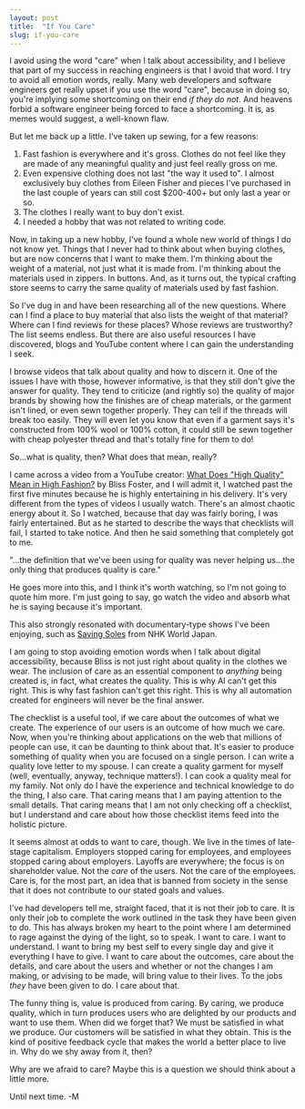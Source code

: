 ```yaml
---
layout: post
title:  "If You Care"
slug: if-you-care
---
```


I avoid using the word "care" when I talk about accessibility, and I believe that part of my success in reaching engineers is that I avoid that word. I try to avoid all emotion words, really. Many web developers and software engineers get really upset if you use the word "care", because in doing so, you're implying some shortcoming on their end _if they do not_. And heavens forbid a software engineer being forced to face a shortcoming. It is, as memes would suggest, a well-known flaw.
   
<!--more-->

But let me back up a little. I've taken up sewing, for a few reasons:

1. Fast fashion is everywhere and it's gross. Clothes do not feel like they are made of any meaningful quality and just feel really gross on me.
2. Even expensive clothing does not last "the way it used to". I almost exclusively buy clothes from Eileen Fisher and pieces I've purchased in the last couple of years can still cost $200-400+ but only last a year or so.
3. The clothes I really want to buy don't exist.
4. I needed a hobby that was not related to writing code.

Now, in taking up a new hobby, I've found a whole new world of things I do not know yet. Things that I never had to think about when buying clothes, but are now concerns that I want to make them. I'm thinking about the weight of a material, not just what it is made from. I'm thinking about the materials used in zippers. In buttons. And, as it turns out, the typical crafting store seems to carry the same quality of materials used by fast fashion.

So I've dug in and have been researching all of the new questions. Where can I find a place to buy material that also lists the weight of that material? Where can I find reviews for these places? Whose reviews are trustworthy? The list seems endless. But there are also useful resources I have discovered, blogs and YouTube content where I can gain the understanding I seek.

I browse videos that talk about quality and how to discern it. One of the issues I have with those, however informative, is that they still don't give the answer for quality. They tend to criticize (and rightly so) the quality of major brands by showing how the finishes are of cheap materials, or the garment isn't lined, or even sewn together properly. They can tell if the threads will break too easily. They will even let you know that even if a garment says it's constructed from 100% wool or 100% cotton, it could still be sewn together with cheap polyester thread and that's totally fine for them to do! 

So...what is quality, then? What does that mean, really?

I came across a video from a YouTube creator: [What Does "High Quality" Mean in High Fashion?](https://youtu.be/OMNdUTpJ7MY?si=pzC_2jRbrzIfLRXi) by Bliss Foster, and I will admit it, I watched past the first five minutes because he is highly entertaining in his delivery. It's very different from the types of videos I usually watch. There's an almost chaotic energy about it. So I watched, because that day was fairly boring, I was fairly entertained. But as he started to describe the ways that checklists will fail, I started to take notice. And then he said something that completely got to me. 

"...the definition that we've been using for quality was never helping us...the only thing that produces quality is care."

He goes more into this, and I think it's worth watching, so I'm not going to quote him more. I'm just going to say, go watch the video and absorb what he is saying because it's important.

This also strongly resonated with documentary-type shows I've been enjoying, such as [Saving Soles](https://www.youtube.com/watch?v=K8BR5JPfBNg) from NHK World Japan. 

I am going to stop avoiding emotion words when I talk about digital accessibility, because Bliss is not just right about quality in the clothes we wear. The inclusion of care as an essential component to _anything_ being created is, in fact, what creates the quality. This is why AI can't get this right. This is why fast fashion can't get this right. This is why all automation created for engineers will never be the final answer.

The checklist is a useful tool, if we care about the outcomes of what we create. The experience of our users is an outcome of how much we care. Now, when you're thinking about applications on the web that millions of people can use, it can be daunting to think about that. It's easier to produce something of quality when you are focused on a single person. I can write a quality love letter to my spouse. I can create a quality garment for myself (well, eventually, anyway, technique matters!). I can cook a quality meal for my family. Not only do I have the experience and technical knowledge to do the thing, I also care. That caring means that I am paying attention to the small details. That caring means that I am not only checking off a checklist, but I understand and care about how those checklist items feed into the holistic picture.

It seems almost at odds to want to care, though. We live in the times of late-stage capitalism. Employers stopped caring for employees, and employees stopped caring about employers. Layoffs are everywhere; the focus is on shareholder value. Not the _care_ of the users. Not the care of the employees. Care is, for the most part, an idea that is banned from society in the sense that it does not contribute to our stated goals and values. 

I've had developers tell me, straight faced, that it is not their job to care. It is only their job to complete the work outlined in the task they have been given to do. This has always broken my heart to the point where I am determined to rage against the dying of the light, so to speak. I want to care. I want to understand. I want to bring my best self to every single day and give it everything I have to give. I want to care about the outcomes, care about the details, and care about the users and whether or not the changes I am making, or advising to be made, will bring value to their lives. To the jobs _they_ have been given to do. I care about that.

The funny thing is, value is produced from caring. By caring, we produce quality, which in turn produces users who are delighted by our products and want to use them. When did we forget that? We must be satisfied in what we produce. Our customers will be satisfied in what they obtain. This is the kind of positive feedback cycle that makes the world a better place to live in. Why do we shy away from it, then?

Why are we afraid to care? Maybe this is a question we should think about a little more.

Until next time. -M
